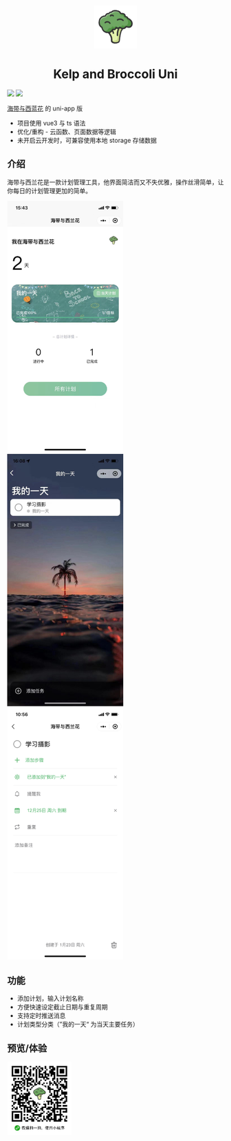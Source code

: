 <p align="center">
<img src="./client/src/assets/logo.png" alt="broccoli" width="100">
</p>
<h1 align="center">Kelp and Broccoli Uni</h1>

[![](https://img.shields.io/badge/-KelpAndBroccoli-%2350c62a)](https://github.com/cleves0315/kelp-and-broccoli-uni)
![](https://img.shields.io/badge/todo-list-%2350c62a)

[海带与西蓝花](https://github.com/cleves0315/kelp-and-broccoli) 的 uni-app 版

- 项目使用 vue3 与 ts 语法
- 优化/重构 - 云函数、页面数据等逻辑
- 未开启云开发时，可兼容使用本地 storage 存储数据


## 介绍

海带与西兰花是一款计划管理工具，他界面简洁而又不失优雅，操作丝滑简单，让你每日的计划管理更加的简单。

<p>
<img src="./assets/example1.jpeg" alt="diagram1" width="270">
<img src="./assets/example2.jpeg" alt="diagram2" width="270">
<img src="./assets/example3.png" alt="diagram3" width="270">
</p>

## 功能

- 添加计划，输入计划名称
- 方便快速设定截止日期与重复周期
- 支持定时推送消息
- 计划类型分类（”我的一天“ 为当天主要任务）

## 预览/体验

<img src="./assets/QRcode.jpeg" alt="QRcode" width="150">
